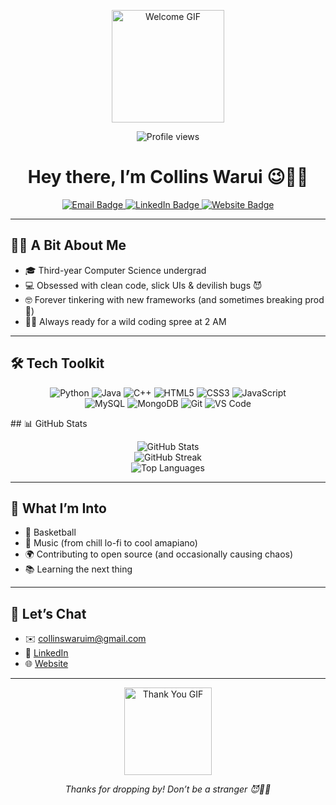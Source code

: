 <!-- Profile README for Collins Warui -->
<p align="center">
  <img src="https://media2.giphy.com/media/v1.Y2lkPTc5MGI3NjExdmxzM3AwdDc2ZzE1OHBwMWRhN3V3eHcxc201YmtvM2hzNmMzcHBnbiZlcD12MV9pbnRlcm5hbF9naWZfYnlfaWQmY3Q9Zw/AFdcYElkoNAUE/giphy.gif" width="180" alt="Welcome GIF">
</p>
<p align="center">
  <img src="https://komarev.com/ghpvc/?username=collinssswm&label=Profile%20Views&color=blue&style=flat" alt="Profile views"/>
</p>


<h1 align="center">Hey there, I’m Collins Warui 😉🧛‍♂️</h1>

<p align="center">
  <a href="mailto:collinswaruim@gmail.com">
    <img src="https://img.shields.io/badge/✉️-collinswaruim%40gmail.com-c14438?style=flat&logo=gmail&logoColor=white" alt="Email Badge"/>
  </a>
  <a href="https://www.linkedin.com/in/collinswarui">
    <img src="https://img.shields.io/badge/🔗-LinkedIn-0077B5?style=flat&logo=linkedin&logoColor=white" alt="LinkedIn Badge"/>
  </a>
  <a href="https://collinssswm.me">
    <img src="https://img.shields.io/badge/🌐-Website-000000?style=flat&logo=google-chrome&logoColor=white" alt="Website Badge"/>
  </a>
</p>

---

## 🙋‍♂️ A Bit About Me
- 🎓 Third-year Computer Science undergrad  
- 💻 Obsessed with clean code, slick UIs & devilish bugs 😈  
- 🤓 Forever tinkering with new frameworks (and sometimes breaking prod 🙊)  
- 🧛‍♂️ Always ready for a wild coding spree at 2 AM

---

## 🛠️ Tech Toolkit
<p align="center">
  <img src="https://img.shields.io/badge/Python-3776AB?style=flat&logo=python&logoColor=white" alt="Python"/> 
  <img src="https://img.shields.io/badge/Java-007396?style=flat&logo=java&logoColor=white" alt="Java"/> 
  <img src="https://img.shields.io/badge/C%2B%2B-00599C?style=flat&logo=c%2B%2B&logoColor=white" alt="C++"/> 
  <img src="https://img.shields.io/badge/HTML5-E34F26?style=flat&logo=html5&logoColor=white" alt="HTML5"/> 
  <img src="https://img.shields.io/badge/CSS3-1572B6?style=flat&logo=css3&logoColor=white" alt="CSS3"/> 
  <img src="https://img.shields.io/badge/JavaScript-F7DF1E?style=flat&logo=javascript&logoColor=black" alt="JavaScript"/>
  <br/>
  <img src="https://img.shields.io/badge/MySQL-4479A1?style=flat&logo=mysql&logoColor=white" alt="MySQL"/> 
  <img src="https://img.shields.io/badge/MongoDB-47A248?style=flat&logo=mongodb&logoColor=white" alt="MongoDB"/> 
  <img src="https://img.shields.io/badge/Git-F05032?style=flat&logo=git&logoColor=white" alt="Git"/> 
  <img src="https://img.shields.io/badge/VS%20Code-007ACC?style=flat&logo=visual-studio-code&logoColor=white" alt="VS Code"/>
</p>
## 📊 GitHub Stats
<p align="center">
  <img src="https://github-readme-stats.vercel.app/api?username=collinssswm&show_icons=true&theme=radical" alt="GitHub Stats"/>
  <br/>
  <img src="https://github-readme-streak-stats.herokuapp.com/?user=collinssswm&theme=radical" alt="GitHub Streak"/>
  <br/>
  <img src="https://github-readme-stats.vercel.app/api/top-langs/?username=collinssswm&layout=compact&theme=radical" alt="Top Languages"/>
</p>


---

## 🎉 What I’m Into
- 🏀 Basketball  
- 🎵 Music (from chill lo-fi to cool amapiano) 
- 🌍 Contributing to open source (and occasionally causing chaos)  
- 📚 Learning the next thing
  
---

## 🤝 Let’s Chat
- ✉️ collinswaruim@gmail.com  
- 🔗 [LinkedIn](https://www.linkedin.com/in/collinswarui)  
- 🌐 [Website](https://collinssswm.me)


---


<p align="center">
  <img src="https://media1.giphy.com/media/v1.Y2lkPTc5MGI3NjExMTJvNjVoMmlhOWdoZHFmaTNmaHE1ZDE5dmtoa3FrNDlneDd0MnIxcCZlcD12MV9pbnRlcm5hbF9naWZfYnlfaWQmY3Q9Zw/RiVuBnlAnLqSEhA8iz/giphy.gif" width="140" alt="Thank You GIF">
</p>

<p align="center"><em>Thanks for dropping by! Don’t be a stranger 😈🧛‍♂️</em></p>
